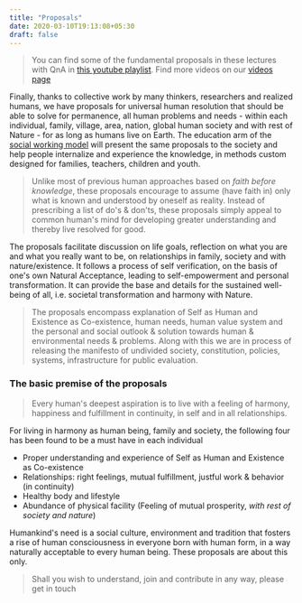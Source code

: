 ```yaml
---
title: "Proposals"
date: 2020-03-10T19:13:08+05:30
draft: false
---
```


> You can find some of the fundamental proposals in these lectures with QnA in [this youtube playlist](https://www.youtube.com/watch?v=E1STJoXCXUU&list=PLKDfuUlbRCEbe1oj21ih9ECA78R_l8d3-). Find more videos on our [videos page](/videos)

Finally, thanks to collective work by many thinkers, researchers and realized humans, we have proposals for universal human resolution that should be able to solve for permanence, all human problems and needs - within each individual, family, village, area, nation, global human society and with rest of Nature - for as long as humans live on Earth. The education arm of the [social working model](/working-model) will present the same proposals to the society and help people internalize and experience the knowledge, in methods custom designed for families, teachers, children and youth.

> Unlike most of previous human approaches based on _faith before knowledge_, these proposals encourage to assume (have faith in) only what is known and understood by oneself as reality. Instead of prescribing a list of do's & don'ts, these proposals simply appeal to common human's mind for developing greater understanding and thereby live resolved for good.

The proposals facilitate discussion on life goals, reflection on what you are and what you really want to be, on relationships in family, society and with nature/existence. It follows a process of self verification, on the basis of one's own Natural Acceptance, leading to self-empowerment and personal transformation. It can provide the base and details for the sustained well-being of all, i.e. societal transformation and harmony with Nature. 

> The proposals encompass explanation of Self as Human and Existence as Co-existence, human needs, human value system and the personal and social outlook & solution towards human & environmental needs & problems. Along with this we are in process of releasing the manifesto of undivided society, constitution, policies, systems, infrastructure for public evaluation. 

### The basic premise of the proposals

> Every human's deepest aspiration is to live with a feeling of harmony, happiness and fulfillment in continuity, in self and in all relationships. 

For living in harmony as human being, family and society, the following four has been found to be a must have in each individual

* Proper understanding and experience of Self as Human and Existence as Co-existence 
* Relationships: right feelings, mutual fulfillment, justful work & behavior (in continuity)
* Healthy body and lifestyle 
* Abundance of physical facility (Feeling of mutual prosperity, _with rest of society and nature_)

Humankind's need is a social culture, environment and tradition that fosters a rise of human consciousness in everyone born with human form, in a way naturally acceptable to every human being. These proposals are about this only.

> Shall you wish to understand, join and contribute in any way, please get in touch
